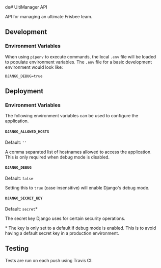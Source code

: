 de# UltiManager API

API for managing an ultimate Frisbee team.

## Development

### Environment Variables

When using `pipenv` to execute commands, the local `.env` file will be loaded to populate environment variables. The `.env` file for a basic development environment would look like:

```
DJANGO_DEBUG=true
```

## Deployment

### Environment Variables

The following environment variables can be used to configure the application.

#### `DJANGO_ALLOWED_HOSTS`

Default: `''`

A comma separated list of hostnames allowed to access the application. This is only required when debug mode is disabled.

#### `DJANGO_DEBUG`

Default: `false`

Setting this to `true` (case insensitive) will enable Django's debug mode.

#### `DJANGO_SECRET_KEY`

Default: `secret`\*

The secret key Django uses for certain security operations.

\* The key is only set to a default if debug mode is enabled. This is to avoid having a default secret key in a production environment.

## Testing

Tests are run on each push using Travis CI.

